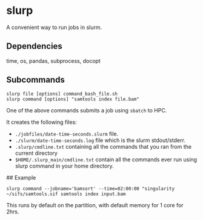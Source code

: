 # slurp
A convenient way to run jobs in slurm. 

## Dependencies
time, os, pandas, subprocess, docopt

## Subcommands
```
slurp file [options] command_bash_file.sh
slurp command [options] "samtools index file.bam"
```
One of the above commands submits a job using `sbatch` to HPC.

It creates the following files:
* `./jobfiles/date-time-seconds.slurm` file.
* `./slurm/date-time-seconds.log` file which is the slurm stdout/stderr.
* `.slurp/cmdline.txt` containing all the commands that you ran from the current directory
* `$HOME/.slurp_main/cmdline.txt` contain all the commands ever run using slurp command in your home directory.

## Example
```
slurp command --jobname='bamsort' --time=02:00:00 "singularity ~/sifs/samtools.sif samtools index input.bam
```
This runs by default on the partition, with default memory for 1 core for 2hrs.

